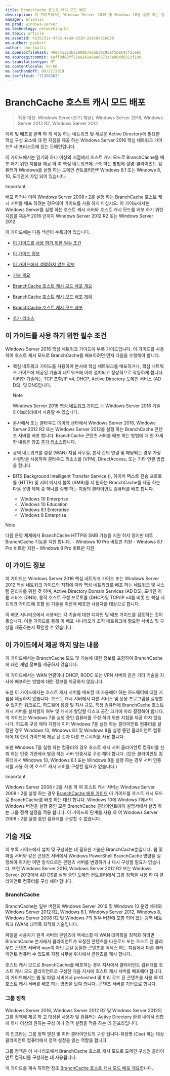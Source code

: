 ```yaml
---
title: BranchCache 호스트 캐시 모드 배포
description: 이 가이드에서는 Windows Server 2016 및 Windows 10을 실행 하는 컴퓨터에서 호스트 캐시 모드로 BranchCache를 배포 하는 방법 지침을 제공
manager: brianlic
ms.prod: windows-server
ms.technology: networking-bc
ms.topic: article
ms.assetid: 4235231c-4732-4ea9-9330-2a8c8a616d39
ms.author: pashort
author: shortpatti
ms.openlocfilehash: 49e74132dba2909b7e5b639c95ef50064cf23e8c
ms.sourcegitcommit: 6aff3d88ff22ea141a6ea6572a5ad8dd6321f199
ms.translationtype: MT
ms.contentlocale: ko-KR
ms.lasthandoff: 09/27/2019
ms.locfileid: "71356383"
---
```

# <a name="deploy-branchcache-hosted-cache-mode"></a>BranchCache 호스트 캐시 모드 배포

>적용 대상: Windows Server(반기 채널), Windows Server 2016, Windows Server 2012 R2, Windows Server 2012

계획 및 배포를 완벽 하 게 작동 하는 네트워크 및 새로운 Active Directory에 필요한 핵심 구성 요소에 대 한 지침을 제공 하는 Windows Server 2016 핵심 네트워크 가이드&reg; 새 포리스트에 있는 도메인입니다.

이 가이드에서는 읽기와 하나 이상의 지점에서 호스트 캐시 모드로 BranchCache를 배포 하기 위한 지침을 제공 하 여 핵심 네트워크에 구축 하는 방법에 설명\-클라이언트 컴퓨터가 Windows를 실행 하는 도메인 컨트롤러만&reg; Windows 8.1 또는 Windows 8, 10, 도메인에 가입 되어 있습니다.

>[!IMPORTANT]
>배포 하거나 이미 Windows Server 2008 r 2를 실행 하는 BranchCache 호스트 캐시 서버를 배포 하려는 경우에이 가이드를 사용 하지 마십시오. 이 가이드에서는 Windows Server를 실행 하는 호스트 캐시 서버와 호스트 캐시 모드를 배포 하기 위한 지침을 제공&reg; 2016 년까지 Windows Server 2012 R2 또는 Windows Server 2012.

이 가이드에는 다음 섹션이 수록되어 있습니다.

- [이 가이드를 사용 하기 위한 필수 조건](#bkmk_pre)

- [이 가이드 정보](#bkmk_about)

- [이 가이드에서 설명하지 않는 정보](#bkmk_not)

- [기술 개요](#bkmk_tech)

- [BranchCache 호스트 캐시 모드 배포 개요](2-Bc-Hcm-Deploy-Overview.md)

- [BranchCache 호스트 캐시 모드 배포 계획](3-Bc-Hcm-Plan.md)

- [BranchCache 호스트 캐시 모드 배포](4-Bc-Hcm-Deployment.md)

- [추가 리소스](11-Bc-Hcm-additional-resources.md)

## <a name="bkmk_pre"></a>이 가이드를 사용 하기 위한 필수 조건

Windows Server 2016 핵심 네트워크 가이드에 부록 가이드입니다. 이 가이드를 사용하여 호스트 캐시 모드로 BranchCache를 배포하려면 먼저 다음을 수행해야 합니다.

- 핵심 네트워크 가이드를 사용하여 본사에 핵심 네트워크를 배포하거나, 핵심 네트워크 가이드에 제공된 기술이 네트워크에 이미 설치되고 정상적으로 작동하게 합니다. 이러한 기술에는 TCP 포함\/IP v4, DHCP, Active Directory 도메인 서비스 \(AD DS\), 및 DNS입니다.

    > [!NOTE]
    > Windows Server 2016 [핵심 네트워크 가이드](https://technet.microsoft.com/windows-server-docs/networking/core-network-guide/core-network-guide) 는 Windows Server 2016 기술 라이브러리에서 사용할 수 있습니다.  

- 본사에서 또는 클라우드 데이터 센터에서 Windows Server 2016, Windows Server 2012 R2 또는 Windows Server 2012를 실행 하는 BranchCache 콘텐츠 서버를 배포 합니다. BranchCache 콘텐츠 서버를 배포 하는 방법에 대 한 자세한 내용은 참조 [추가 리소스](11-Bc-Hcm-additional-resources.md)합니다.

- 광역 네트워크를 설정 \(WAN\) 지점 사무실, 본사 간의 연결 및 해당되는 경우 가상 사설망을 사용하여 클라우드 리소스를 \(VPN\), DirectAccess, 또는 기타 연결 방법을 합니다.

- BITS Background Intelligent Transfer Service (), 하이퍼 텍스트 전송 프로토콜 (HTTP) 및 서버 메시지 블록 (SMB)를 지 원하는 BranchCache를 제공 하는 다음 운영 체제 중 하나를 실행 하는 지점의 클라이언트 컴퓨터를 배포 합니다.
    - Windows 10 Enterprise
    - Windows 10 Education
    - Windows 8.1 Enterprise
    - Windows 8 Enterprise

> [!NOTE]
> 다음 운영 체제에서 BranchCache HTTP와 SMB 기능을 지원 하지 않지만 비트 BranchCache 기능을 지원 합니다.
>     - Windows 10 Pro 비트만 지원
>     - Windows 8.1 Pro 비트만 지원
>     - Windows 8 Pro 비트만 지원

## <a name="bkmk_about"></a>이 가이드 정보

이 가이드는 Windows Server 2016 핵심 네트워크 가이드 또는 Windows Server 2012 핵심 네트워크 가이드의 지침에 따라 핵심 네트워크를 배포 하는 네트워크 및 시스템 관리자를 위한 것 이며, Active Directory Domain Services \(AD DS\), 도메인 이름 서비스 \(DNS\), 동적 호스트 구성 프로토콜 \(DHCP\)및 TCP\/IP v4를 비롯 한 핵심 네트워크 가이드에 포함 된 기술을 이전에 배포한 사용자를 대상으로 합니다.

이 배포 시나리오에서 사용되는 각 기술에 대한 디자인 및 배포 가이드를 검토하는 것이 좋습니다. 이들 가이드를 통해 이 배포 시나리오가 조직 네트워크에 필요한 서비스 및 구성을 제공하는지 확인할 수 있습니다.

## <a name="bkmk_not"></a>이 가이드에서 제공 하지 않는 내용

이 가이드에서는 BranchCache 모드 및 기능에 대한 정보를 포함하여 BranchCache에 대한 개념 정보를 제공하지 않습니다.  

이 가이드에서는 WAN 연결이나 DHCP, RODC 또는 VPN 서버와 같은 기타 기술을 지사에 배포하는 방법에 대한 정보를 제공하지 않습니다.

또한 이 가이드에서는 호스트 캐시 서버를 배포할 때 사용해야 하는 하드웨어에 대한 지침을 제공하지 않습니다. 호스트 캐시 서버에서 다른 서비스 및 응용 프로그램을 실행할 수 있지만 워크로드, 하드웨어 용량 및 지사 규모, 특정 컴퓨터에 BranchCache 호스트 캐시 서버를 설치할지 여부 및 캐시에 할당할 디스크 공간 크기에 따라 결정해야 합니다.  
이 가이드는 Windows 7을 실행 중인 컴퓨터를 구성 하기 위한 지침을 제공 하지 않습니다. 하도록 구성 해야 지점에 이미 Windows 7을 실행 하는 클라이언트 컴퓨터를 설정한 경우 Windows 10, Windows 8.1 및 Windows 8을 실행 중인 클라이언트 컴퓨터에 대 한이 가이드에 제공 된 것과 다른 프로시저를 사용 합니다.
  
또한 Windows 7을 실행 하는 컴퓨터의 경우 호스트 캐시 서버 클라이언트 컴퓨터를 신뢰 하는 인증 기관에서 발급 하는 서버 인증서로 구성 해야 합니다. \(모든 클라이언트 컴퓨터에서 Windows 10, Windows 8.1 또는 Windows 8을 실행 하는 경우 서버 인증서를 사용 하 여 호스트 캐시 서버를 구성할 필요가 없습니다.\) 
> [!IMPORTANT]
> Windows Server 2008 r 2를 사용 하 여 호스트 캐시 서버는 Windows Server 2008 r 2를 실행 하는 경우 [BranchCache 배포 가이드](https://technet.microsoft.com/library/ee649232(v=ws.10).aspx) 이 가이드를 호스트 캐시 모드로 BranchCache를 배포 하는 대신 합니다. Windows 10에 Windows 7에서의 Windows 버전을 실행 중인 모든 BranchCache 클라이언트에이 설명서에서 설명 하는 그룹 정책 설정을 적용 합니다. 이 가이드의 단계를 사용 하 여 Windows Server 2008 r 2를 실행 중인 컴퓨터를 구성할 수 없습니다.

## <a name="bkmk_tech"></a>기술 개요

이 부록 가이드에서 설치 및 구성하는 데 필요한 기술은 BranchCache뿐입니다. 웹 및 파일 서버와 같은 콘텐츠 서버에서 Windows PowerShell BranchCache 명령을 실행해야 하지만 어떤 방식으로든 콘텐츠 서버를 변경하거나 다시 구성할 필요가 없습니다. 또한 Windows Server 2016, Windows Server 2012 R2 또는 Windows Server 2012에서 AD DS를 실행 중인 도메인 컨트롤러에서 그룹 정책을 사용 하 여 클라이언트 컴퓨터를 구성 해야 합니다.

### <a name="branchcache"></a>BranchCache

BranchCache는 일부 버전의 Windows Server 2016 및 Windows 10 운영 체제와 Windows Server 2012 R2, Windows 8.1, Windows Server 2012, Windows 8, Windows Server 2008 R2 및 Windows 7의 일부 버전에 포함 되어 있는 광역 네트워크 (WAN) 대역폭 최적화 기술입니다.

파일을 사용자가 원격 서버의 콘텐츠에 액세스할 때 WAN 대역폭을 최적화 하려면 BranchCache 본사에서 클라이언트가 요청한 콘텐츠를 다운로드 또는 호스트 된 클라우드 콘텐츠 서버와 wan이 아닌 로컬 동일한 콘텐츠를 액세스 하는 지점에서 다른 클라이언트 컴퓨터 수 있도록 지점 사무실 위치에서 콘텐츠를 캐시 합니다.

호스트 캐시 모드로 BranchCache를 배포하는 경우 지사에서 클라이언트 컴퓨터를 호스트 캐시 모드 클라이언트로 구성한 다음 지사에 호스트 캐시 서버를 배포해야 합니다. 이 가이드에서는 웹 및 파일 서버에서 prehashed 및 미리 로드 된 콘텐츠를 사용 하 여 호스트 캐시 서버를 배포 하는 방법을 보여 줍니다.\-콘텐츠 서버를 기반으로 합니다.

### <a name="group-policy"></a>그룹 정책

Windows Server 2016, Windows Server 2012 R2 및 Windows Server 2012의 그룹 정책에 제공 하 고 대상된 사용자 및 컴퓨터는 Active Directory 환경 내에서 집합에 하나 이상의 원하는 구성 이나 정책 설정을 적용 하는 데 인프라입니다. 

이 인프라는 그룹 정책 엔진 및 여러 클라이언트의 구성 됩니다\-확장명 \(Cse\) 하는 대상 클라이언트 컴퓨터에서 정책 설정을 읽는 역할을 합니다.

그룹 정책은 이 시나리오에서 BranchCache 호스트 캐시 모드로 도메인 구성원 클라이언트 컴퓨터를 구성하는 데 사용됩니다.

이 가이드를 계속 하려면 참조 [BranchCache 호스트 캐시 모드 배포 개요](2-Bc-Hcm-Deploy-Overview.md)합니다.
